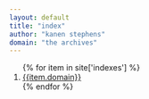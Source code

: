 ```yaml
---
layout: default
title: "index"
author: "kanen stephens"
domain: "the archives"
---
```


<ol class="list">
    {% for item in site['indexes'] %}
    <li><a href="{{item.url}}">{{item.domain}}</a></li>
    {% endfor %}
</ol>

